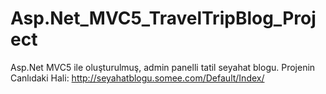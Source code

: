 # Asp.Net_MVC5_TravelTripBlog_Project
Asp.Net MVC5 ile oluşturulmuş, admin panelli tatil seyahat blogu.
Projenin Canlıdaki Hali: http://seyahatblogu.somee.com/Default/Index/
